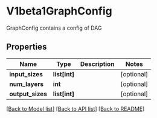 # V1beta1GraphConfig

GraphConfig contains a config of DAG
## Properties
Name | Type | Description | Notes
------------ | ------------- | ------------- | -------------
**input_sizes** | **list[int]** |  | [optional] 
**num_layers** | **int** |  | [optional] 
**output_sizes** | **list[int]** |  | [optional] 

[[Back to Model list]](../README.md#documentation-for-models) [[Back to API list]](../README.md#documentation-for-api-endpoints) [[Back to README]](../README.md)


